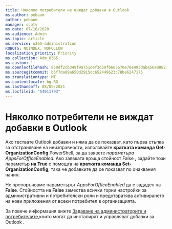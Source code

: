 ```yaml
---
title: Няколко потребители не виждат добавки в Outlook
ms.author: pebaum
author: pebaum
manager: scotv
ms.date: 07/16/2020
ms.audience: Admin
ms.topic: article
ms.service: o365-administration
ROBOTS: NOINDEX, NOFOLLOW
localization_priority: Priority
ms.collection: Adm_O365
ms.custom: ''
ms.openlocfilehash: 850df2cb349f9a751def3d59fb665670e70e493daba56a88821afcef9c48ffa8
ms.sourcegitcommit: b5f7da89a650d2915dc652449623c78be6247175
ms.translationtype: MT
ms.contentlocale: bg-BG
ms.lasthandoff: 08/05/2021
ms.locfileid: "54011793"
---
```

# <a name="multiple-users-not-seeing-add-ins-in-outlook"></a>Няколко потребители не виждат добавки в Outlook

Ако тествате Outlook добавки и няма да се показват, като първа стъпка за отстраняване на неизправности, използвайте **кратката команда Get-OrganizationConfig** PowerShell, за да заявете _параметъра AppsForOfficeEnabled._ Ако заявката връща стойност False **,** задайте този параметър **на True** с помощта на **кратката команда Set-OrganizationConfig,** така че добавките да се показват по очаквания начин.

Не препоръчваме параметърът _AppsForOfficeEnabled_ да е зададен на **False**. Стойността на **False** замества всички горни настройки за административни и потребителски роли и предотвратява активирането на нови приложения от всеки потребител в организацията.

За повече информация вижте [Задаване на администраторите и потребителите,](https://docs.microsoft.com/exchange/clients-and-mobile-in-exchange-online/add-ins-for-outlook/specify-who-can-install-and-manage-add-ins#user-roles)които могат да инсталират и управляват добавки за Outlook .